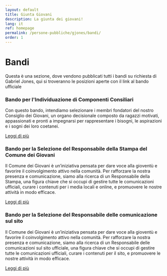 ```yaml
---
layout: default
title: Giunta Giovani
description: La giunta dei giovani!
lang: it
ref: homepage
permalink: /persone-pubbliche/gjones/bandi/
order: 1
---
```

<div class="container">  <h1>Bandi</h1>
  <p>Questa è una sezione, dove vendono pubblicati tutti i bandi su richiesta di Gabriel Jones, qui si troveranno le posizioni aperte con il link al bando ufficiale </p>


<div class="row">
  <div class="col-12 col-lg-6">
    <!--start card-->
    <div class="card-wrapper card-space">
      <div class="card card-bg">
        <div class="card-body">
          <h3 class="card-title h5 ">Bando per l'Individuazione di Componenti Consiliari</h3>
          <p class="card-text font-serif">Con questo bando, intendiamo selezionare i membri fondatori del nostro Consiglio dei Giovani, un organo decisionale composto da ragazzi motivati, appassionati e pronti a impegnarsi per rappresentare i bisogni, le aspirazioni e i sogni dei loro coetanei.</p>
          <a class="read-more" href="https://comune.gjdev.it/bandi/bando-componenti-consiliari-giovani/-">
            <span class="text">Leggi di più</span>
          </a>
        </div>
      </div>
    </div>
    <!--end card-->
  </div>
</div>

 <div class="row">
  <div class="col-12 col-lg-6">
    <!--start card-->
    <div class="card-wrapper card-space">
      <div class="card card-bg">
        <div class="card-body">
          <h3 class="card-title h5 ">Bando per la Selezione del Responsabile della Stampa del Comune dei Giovani</h3>
          <p class="card-text font-serif">Il Comune dei Giovani è un’iniziativa pensata per dare voce alla gioventù e favorire il coinvolgimento attivo nella comunità. Per rafforzare la nostra presenza e comunicazione, siamo alla ricerca di un Responsabile della Stampa, una figura chiave che si occupi di gestire tutte le comunicazioni ufficiali, curare i contenuti per i media locali e online, e promuovere le nostre attività in modo efficace.</p>
          <a class="read-more" href="https://comune.gjdev.it/bandi/Bando-per-la-Selezione-del-Responsabile-della-Stampa-del-Comune-dei-Giovani/">
            <span class="text">Leggi di più</span>
          </a>
        </div>
      </div>
    </div>
    <!--end card-->
  </div>
</div>

  <div class="row">
  <div class="col-12 col-lg-6">
    <!--start card-->
    <div class="card-wrapper card-space">
      <div class="card card-bg">
        <div class="card-body">
          <h3 class="card-title h5 ">Bando per la Selezione del Responsabile delle comunicazione sul sito</h3>
          <p class="card-text font-serif">Il Comune dei Giovani è un’iniziativa pensata per dare voce alla gioventù e favorire il coinvolgimento attivo nella comunità. Per rafforzare la nostra presenza e comunicazione, siamo alla ricerca di un Responsabile delle comunicazioni sul sito ufficiale, una figura chiave che si occupi di gestire tutte le comunicazioni ufficiali, curare i contenuti per il sito, e promuovere le nostre attività in modo efficace.</p>
          <a class="read-more" href="https://comune.gjdev.it/bandi/Bando-per-la-Selezione-del-Responsabile-delle-comunicazioni-dal-sito/">
            <span class="text">Leggi di più</span>
          </a>
        </div>
      </div>
    </div>
    <!--end card-->
  </div>
</div>
 
</div>

